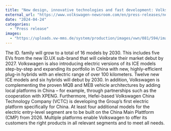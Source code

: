 ```yaml
---
title: "New design, innovative technologies and fast development: Volkswagen sets out to delight customers in China"
external_url: "https://www.volkswagen-newsroom.com/en/press-releases/new-design-innovative-technologies-and-fast-development-volkswagen-sets-out-to-delight-customers-in-china-18349"
date: "2024-04-24"
categories:
  - "Press release"
images:
  - "https://uploads.vw-mms.de/system/production/images/vwn/081/594/images/eeebc51c494d9cfbe6582bd0f4ee61f25555a907/DB2024AU00662_web_1600.jpg?1713868679"
---
```


The ID. family will grow to a total of 16 models by 2030. This includes five EVs from the new ID.UX sub-brand that will celebrate their market debut by 2027. Volkswagen is also introducing electric versions of its ICE models step-by-step and expanding its portfolio in China with new, highly-efficient plug-in hybrids with an electric range of over 100 kilometers. Twelve new ICE models and six hybrids will debut by 2030. In addition, Volkswagen is complementing the proven MQB and MEB vehicle architectures by adding local platforms in China – for example, through partnerships such as the cooperation with XPENG. Furthermore, Hefei-based Volkswagen China Technology Company (VCTC) is developing the Group’s first electric platform specifically for China. At least four additional models for the electric entry-level segment are to be built on the China Main Plattform (CMP) from 2026. Multiple platforms enable Volkswagen to offer its customers the right products in all relevant segments and to meet all needs.